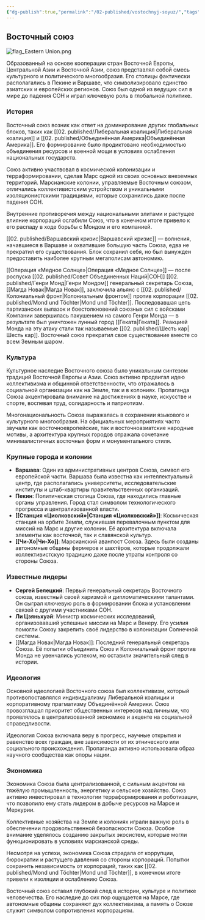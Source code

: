 ```yaml
---
{"dg-publish":true,"permalink":"/02-published/vostochnyj-soyuz/","tags":["фракция"]}
---
```


## Восточный союз

![flag_Eastern Union.png](/img/user/09.%20files/flag_Eastern%20Union.png)

Образованный на основе кооперации стран Восточной Европы, Центральной Азии и Восточной Азии, союз представлял собой смесь культурного и политического многообразия. Его столицы фактически располагались в Пекине и Варшаве, что символизировало единство азиатских и европейских регионов. Союз был одной из ведущих сил в мире до падения СОН и играл ключевую роль в глобальной политике.

### История

Восточный союз возник как ответ на доминирование других глобальных блоков, таких как [[02. published/Либеральная коалиция\|Либеральная коалиция]] и [[02. published/Объединённая Америка\|Объединённая Америка]]. Его формирование было продиктовано необходимостью объединения ресурсов и военной мощи в условиях ослабления национальных государств.

Союз активно участвовал в космической колонизации и терраформировании, сделав Марс одной из своих основных внеземных территорий. Марсианские колонии, управляемые Восточным союзом, отличались коллективистским устройством и уникальными изоляционистскими традициями, которые сохранились даже после падения СОН.

Внутренние противоречия между национальными элитами и растущее влияние корпораций ослабили Союз, что в конечном итоге привело к его распаду в ходе борьбы с Мондом и его компанией.

[[02. published/Варшавский кризис\|Варшавский кризис]] — волнения, начавшиеся в Варшаве и охватившие большую часть Союза, едва не прекратил его существования. Блок сохранил себя, но был вынужден предоставить наиболее крупным мегаполисам автономию.

[[Операция «Медное Солнце»\|Операция «Медное Солнце»]] — после роспуска [[02. published/Совет Объединенных Наций\|СОН]] [[02. published/Генри Монд\|Генри Мондом]] генеральный секретарь Союза, [[Магда Новак\|Магда Новак]], заключила альянс с [[02. published/Колониальный фронт\|Колониальным фронтом]] против корпорации [[02. published/Mond und Töchter\|Mond und Töchter]]. Последовавшая цепь партизанских вылазок и боестолкновений союзных сил с войсками Компании завершилась пакушением на самого Генри Монда — в результате был уничтожен лунный город [[Геката\|Геката]]. Реакцией Монда на эту атаку стали так называемые [[02. published/Шесть кар\|Шесть кар]]. Восточный союз прекратил свое существование вместе со всем Земным шаром. 

### Культура

Культурное наследие Восточного союза было уникальным синтезом традиций Восточной Европы и Азии. Союз активно продвигал идею коллективизма и общинной ответственности, что отражалось в социальной организации как на Земле, так и в колониях. Пропаганда Союза акцентировала внимание на достижениях в науке, искусстве и спорте, воспевая труд, солидарность и патриотизм.

Многонациональность Союза выражалась в сохранении языкового и культурного многообразия. На официальных мероприятиях часто звучали как восточноевропейские, так и восточноазиатские народные мотивы, а архитектура крупных городов отражала сочетание минималистичных восточных форм и монументального стиля.

### Крупные города и колонии

- **Варшава**: Один из административных центров Союза, символ его европейской части. Варшава была известна как интеллектуальный центр, где располагались университеты, исследовательские институты и штаб-квартиры правительственных организаций.
- **Пекин**: Политическая столица Союза, где находились главные органы управления. Город стал символом технологического прогресса и централизованной власти.
- **[[Станция «Циолковский»\|Станция «Циолковский»]]**: Космическая станция на орбите Земли, служившая перевалочным пунктом для миссий на Марс и другие колонии. Её архитектура включала элементы как восточной, так и славянской культур.
- **[[Чи-Хо\|Чи-Хо]]**: Марсианский аванпост Союза. Здесь были созданы автономные общины фермеров и шахтёров, которые продолжали коллективистскую традицию даже после утраты контроля со стороны Союза.

### Известные лидеры

- **Сергей Белецкий**: Первый генеральный секретарь Восточного союза, известный своей харизмой и дипломатическими талантами. Он сыграл ключевую роль в формировании блока и установлении связей с другими участниками СОН.
- **Ли Цзяньхуэй**: Министр космических исследований, организовавший успешные миссии на Марс и Венеру. Его усилия помогли Союзу закрепить своё лидерство в колонизации Солнечной системы.
- [[Магда Новак\|Магда Новак]]: Последний генеральный секретарь Союза. Её попытки объединить Союз и Колониальный фронт против Монда не увенчались успехом, но оставили значительный след в истории.

### Идеология

Основной идеологией Восточного союза был коллективизм, который противопоставлялся индивидуализму Либеральной коалиции и корпоративному прагматизму Объединённой Америки. Союз провозглашал приоритет общественных интересов над личными, что проявлялось в централизованной экономике и акценте на социальной справедливости.

Идеология Союза включала веру в прогресс, научные открытия и равенство всех граждан, вне зависимости от их этнического или социального происхождения. Пропаганда активно использовала образ научного сообщества как опоры нации.

### Экономика

Экономика Союза была централизованной, с сильным акцентом на тяжёлую промышленность, энергетику и сельское хозяйство. Союз активно инвестировал в технологии терраформирования и роботизации, что позволило ему стать лидером в добыче ресурсов на Марсе и Меркурии.

Коллективные хозяйства на Земле и колониях играли важную роль в обеспечении продовольственной безопасности Союза. Особое внимание уделялось созданию закрытых экосистем, которые могли функционировать в условиях марсианской среды.

Несмотря на успехи, экономика Союза страдала от коррупции, бюрократии и растущего давления со стороны корпораций. Попытки сохранить независимость от корпораций, таких как [[02. published/Mond und Töchter\|Mond und Töchter]], в конечном итоге привели к изоляции и ослаблению Союза.

Восточный союз оставил глубокий след в истории, культуре и политике человечества. Его наследие до сих пор ощущается на Марсе, где автономные общины сохраняют дух коллективизма, а память о Союзе служит символом сопротивления корпорациям.